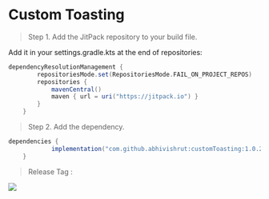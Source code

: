 # Custom Toasting

> Step 1. Add the JitPack repository to your build file.

Add it in your settings.gradle.kts at the end of repositories:

```gradle
dependencyResolutionManagement {
		repositoriesMode.set(RepositoriesMode.FAIL_ON_PROJECT_REPOS)
		repositories {
			mavenCentral()
			maven { url = uri("https://jitpack.io") }
		}
	}
```
> Step 2. Add the dependency.

```gradle
dependencies {
	        implementation("com.github.abhivishrut:customToasting:1.0.2")
	}
```
> Release Tag :

[![](https://jitpack.io/v/abhivishrut/customToasting.svg)](https://jitpack.io/#abhivishrut/customToasting)
